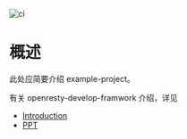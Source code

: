 <!-- -*- coding:utf-8-*- -->
![ci](https://travis-ci.org/phenix3443/openresty-delvelop-frame.svg?branch=master)
# 概述 #
此处应简要介绍 example-project。

有关 openresty-develop-framwork 介绍，详见
+ [Introduction](introduction.md)
+ [PPT](https://docs.google.com/presentation/d/1wtf-A4867sAJIlvTe08iCOTgiBrKuOd21ntovxXyd24/edit?usp=sharingx)
